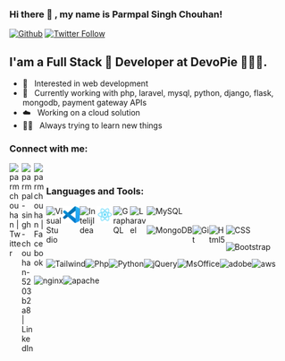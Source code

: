 ### Hi there :wave: , my name is Parmpal Singh Chouhan!

[![Github](https://img.shields.io/static/v1?label=Github&message=%E2%9D%A4&logo=GitHub&style=for-the-badge)](https://github.com/parmchouhan)
[![Twitter Follow](https://img.shields.io/twitter/follow/parmchouhan?color=1DA1F2&logo=twitter&style=for-the-badge)](https://twitter.com/intent/follow?original_referer=https%3A%2F%2Fgithub.com%2Fparmchouhan&screen_name=parmchouhan)

## I'am a Full Stack :full_moon_with_face: Developer at DevoPie :technologist::pie:.

- 👀 &nbsp; Interested in web development
- 🌱 &nbsp; Currently working with php, laravel, mysql, python, django, flask, mongodb, payment gateway APIs
- ☁️ &nbsp; Working on a cloud solution
- 🧑‍💻 &nbsp; Always trying to learn new things

### Connect with me:

[<img align="left" alt="parmchouhan | Twitter" width="22px" src="https://cdn.jsdelivr.net/npm/simple-icons@v3/icons/twitter.svg" />][twitter]
[<img align="left" alt="parmpal-singh-chouhan-5203b2a8 | LinkedIn" width="22px" src="https://cdn.jsdelivr.net/npm/simple-icons@v3/icons/linkedin.svg" />][linkedin][<img align="left" alt="parmchouhan | Facebook" width="22px" src="https://cdn.jsdelivr.net/npm/simple-icons@v3/icons/facebook.svg" />][facebook]

<br />

### Languages and Tools:

[<img align="left" alt="Visual Studio" width="30px" src="https://visualstudio.microsoft.com/wp-content/uploads/2021/10/Product-Icon.svg" />][vstudio]
[<img align="left" alt="Vscode" width="30px" src="https://raw.githubusercontent.com/github/explore/80688e429a7d4ef2fca1e82350fe8e3517d3494d/topics/visual-studio-code/visual-studio-code.png" />][vscode]
[<img align="left" alt="IntelijIdea" width="30px" src="https://resources.jetbrains.com/storage/logos/web/intellij-idea/intellij-idea.svg" />][intelijidea]
[<img align="left" alt="React" width="30px" src="https://raw.githubusercontent.com/github/explore/80688e429a7d4ef2fca1e82350fe8e3517d3494d/topics/react/react.png" />][react]
[<img align="left" alt="GraphQL" width="30px" src="https://graphql.org/img/logo.svg" />][graphql]
[<img align="left" alt="Laravel" width="30px" src="https://raw.githubusercontent.com/laravel/art/master/logo-mark/4%20PNG/1%20PMS/laravel-mark-PMS-red-1788C.png" />][laravel]
[<img align="left" alt="MySQL" height="30px" src="https://labs.mysql.com/common/logos/mysql-logo.svg?v2" />][mysql]
<br />
<br />
[<img align="left" alt="MongoDB" height="30px" src="https://webimages.mongodb.com/_com_assets/cms/kuyjf3vea2hg34taa-horizontal_default_slate_blue.svg" />][mongodb]
[<img align="left" alt="Git" width="30px" src="https://docs.github.com/assets/images/site/favicon.png" />][github]
[<img align="left" alt="Html5" width="30px" src="https://upload.wikimedia.org/wikipedia/commons/6/61/HTML5_logo_and_wordmark.svg" />][html5]
[<img align="left" alt="CSS" height="30px" src="https://upload.wikimedia.org/wikipedia/commons/d/d5/CSS3_logo_and_wordmark.svg" />][css]
[<img align="left" alt="Bootstrap" height="30px" src="https://getbootstrap.com/docs/5.1/assets/brand/bootstrap-social-logo.png" />][bootstrap]
[<img align="left" alt="Tailwind" height="30px" src="https://tailwindcss.com/plus-assets/img/favicon/favicon-32x32.png" />][bootstrap]
[<img align="left" alt="Php" height="30px" src="https://www.php.net/images/logos/php-logo.svg" />][php]
[<img align="left" alt="Python" height="30px" src="https://www.python.org/static/apple-touch-icon-144x144-precomposed.png" />][python]
<br />
<br />
[<img align="left" alt="jQuery" height="30px" src="https://jquery.com/wp-content/themes/jquery.com/i/favicon.ico" />][jquery]
[<img align="left" alt="MsOffice" height="30px" src="https://res.cdn.office.net/officehub/images/content/images/favicon-8f211ea639.ico" />][msoffice]
[<img align="left" alt="adobe" height="30px" src="https://www.adobe.com/content/dam/cc/icons/Adobe_Corporate_Horizontal_Red_HEX.svg" />][adobe]
[<img align="left" alt="aws" height="30px" src="https://www.zarantech.com/blog/wp-content/uploads/2019/03/aws-logo.png" />][aws]
[<img align="left" alt="nginx" height="30px" src="https://nginx.org/img/nginx_logo.png" />][nginx]
[<img align="left" alt="apache" height="30px" src="https://upload.wikimedia.org/wikipedia/commons/a/a7/ASF_Logo.svg" />][apache]

[twitter]: https://twitter.com/parmchouan
[linkedin]: https://linkedin.com/in/parmpal-singh-chouhan-5203b2a8
[facebook]: https://facebook.com/parmchouhan
[vscode]: https://code.visualstudio.com
[vstudio]: https://visualstudio.microsoft.com
[intelijidea]: https://www.jetbrains.com/idea/
[react]: https://reactjs.org
[graphql]: https://graphql.org
[laravel]: https://laravel.com
[mysql]: https://mysql.com
[mongodb]: https://mongodb.com/
[github]: https://github.com
[html5]: https://en.wikipedia.org/wiki/HTML5
[css]: https://en.wikipedia.org/wiki/CSS
[php]: https://www.php.net
[python]: https://www.python.org
[jquery]: https://jquery.com
[msoffice]: https://www.office.com
[adobe]: https://www.adobe.com
[aws]: https://aws.amazon.com
[nginx]: https://www.nginx.com
[apache]: https://httpd.apache.org
[bootstrap]: https://getbootstrap.com
